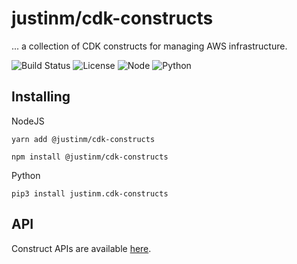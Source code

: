# justinm/cdk-constructs

... a collection of CDK constructs for managing AWS infrastructure.

![Build Status](https://github.com/justinm/cdk-constructs/actions/workflows/build.yml/badge.svg)
![License](https://img.shields.io/github/license/justinm/cdk-constructs)
![Node](https://img.shields.io/node/v/@justinm/cdk-constructs/latest)
![Python](https://img.shields.io/pypi/pyversions/justinm.cdk-constructs)

## Installing

NodeJS
```shell
yarn add @justinm/cdk-constructs

npm install @justinm/cdk-constructs
```

Python
```shell
pip3 install justinm.cdk-constructs
```

## API

Construct APIs are available [here](./API.md).
